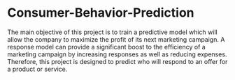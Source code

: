 # Consumer-Behavior-Prediction
The main objective of this project is to train a predictive model which will allow the company to maximize the profit of its next marketing campaign. A response model can provide a significant boost to the efficiency of a marketing campaign by increasing responses as well as reducing expenses. Therefore, this project is designed to predict who will respond to an offer for a product or service.
